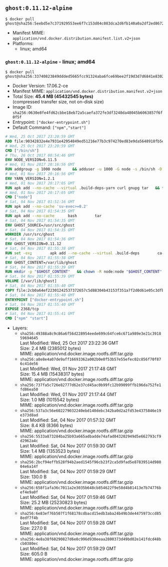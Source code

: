 ## `ghost:0.11.12-alpine`

```console
$ docker pull ghost@sha256:5eebd5e7c371929553ee6f7c153d04c083dca2d6fb140a0a2df2ed8672dbc720
```

-	Manifest MIME: `application/vnd.docker.distribution.manifest.list.v2+json`
-	Platforms:
	-	linux; amd64

### `ghost:0.11.12-alpine` - linux; amd64

```console
$ docker pull ghost@sha256:33740823849ddded5665fcc91324aba6fce69bee2f19d3d7d6841e830286f651
```

-	Docker Version: 17.06.2-ce
-	Manifest MIME: `application/vnd.docker.distribution.manifest.v2+json`
-	Total Size: **45.4 MB (45432545 bytes)**  
	(compressed transfer size, not on-disk size)
-	Image ID: `sha256:0630e8fe4fd62cbbe18eb72a5caefa372fe3df3240da48045b6063857f6f0f5f`
-	Entrypoint: `["docker-entrypoint.sh"]`
-	Default Command: `["npm","start"]`

```dockerfile
# Wed, 25 Oct 2017 23:20:59 GMT
ADD file:90342832e4e7931e42954849ed51216e77b3c974270ed83e9da5648918fb5e66 in / 
# Wed, 25 Oct 2017 23:20:59 GMT
CMD ["/bin/sh"]
# Thu, 26 Oct 2017 00:54:46 GMT
ENV NODE_VERSION=6.11.5
# Wed, 01 Nov 2017 20:16:56 GMT
RUN addgroup -g 1000 node     && adduser -u 1000 -G node -s /bin/sh -D node     && apk add --no-cache         libstdc++     && apk add --no-cache --virtual .build-deps         binutils-gold         curl         g++         gcc         gnupg         libgcc         linux-headers         make         python   && for key in     94AE36675C464D64BAFA68DD7434390BDBE9B9C5     FD3A5288F042B6850C66B31F09FE44734EB7990E     71DCFD284A79C3B38668286BC97EC7A07EDE3FC1     DD8F2338BAE7501E3DD5AC78C273792F7D83545D     C4F0DFFF4E8C1A8236409D08E73BC641CC11F4C8     B9AE9905FFD7803F25714661B63B535A4C206CA9     56730D5401028683275BD23C23EFEFE93C4CFFFE     77984A986EBC2AA786BC0F66B01FBB92821C587A   ; do     gpg --keyserver pgp.mit.edu --recv-keys "$key" ||     gpg --keyserver keyserver.pgp.com --recv-keys "$key" ||     gpg --keyserver ha.pool.sks-keyservers.net --recv-keys "$key" ;   done     && curl -SLO "https://nodejs.org/dist/v$NODE_VERSION/node-v$NODE_VERSION.tar.xz"     && curl -SLO --compressed "https://nodejs.org/dist/v$NODE_VERSION/SHASUMS256.txt.asc"     && gpg --batch --decrypt --output SHASUMS256.txt SHASUMS256.txt.asc     && grep " node-v$NODE_VERSION.tar.xz\$" SHASUMS256.txt | sha256sum -c -     && tar -xf "node-v$NODE_VERSION.tar.xz"     && cd "node-v$NODE_VERSION"     && ./configure     && make -j$(getconf _NPROCESSORS_ONLN)     && make install     && apk del .build-deps     && cd ..     && rm -Rf "node-v$NODE_VERSION"     && rm "node-v$NODE_VERSION.tar.xz" SHASUMS256.txt.asc SHASUMS256.txt
# Wed, 01 Nov 2017 20:16:56 GMT
ENV YARN_VERSION=1.2.1
# Wed, 01 Nov 2017 20:17:05 GMT
RUN apk add --no-cache --virtual .build-deps-yarn curl gnupg tar   && for key in     6A010C5166006599AA17F08146C2130DFD2497F5   ; do     gpg --keyserver pgp.mit.edu --recv-keys "$key" ||     gpg --keyserver keyserver.pgp.com --recv-keys "$key" ||     gpg --keyserver ha.pool.sks-keyservers.net --recv-keys "$key" ;   done   && curl -fSLO --compressed "https://yarnpkg.com/downloads/$YARN_VERSION/yarn-v$YARN_VERSION.tar.gz"   && curl -fSLO --compressed "https://yarnpkg.com/downloads/$YARN_VERSION/yarn-v$YARN_VERSION.tar.gz.asc"   && gpg --batch --verify yarn-v$YARN_VERSION.tar.gz.asc yarn-v$YARN_VERSION.tar.gz   && mkdir -p /opt/yarn   && tar -xzf yarn-v$YARN_VERSION.tar.gz -C /opt/yarn --strip-components=1   && ln -s /opt/yarn/bin/yarn /usr/local/bin/yarn   && ln -s /opt/yarn/bin/yarn /usr/local/bin/yarnpkg   && rm yarn-v$YARN_VERSION.tar.gz.asc yarn-v$YARN_VERSION.tar.gz   && apk del .build-deps-yarn
# Wed, 01 Nov 2017 20:17:05 GMT
CMD ["node"]
# Sat, 04 Nov 2017 01:51:16 GMT
RUN apk add --no-cache 'su-exec>=0.2'
# Sat, 04 Nov 2017 01:54:35 GMT
RUN apk add --no-cache 		bash 		tar
# Sat, 04 Nov 2017 01:54:35 GMT
ENV GHOST_SOURCE=/usr/src/ghost
# Sat, 04 Nov 2017 01:54:35 GMT
WORKDIR /usr/src/ghost
# Sat, 04 Nov 2017 01:54:36 GMT
ENV GHOST_VERSION=0.11.12
# Sat, 04 Nov 2017 01:55:38 GMT
RUN set -ex; 		apk add --no-cache --virtual .build-deps 		ca-certificates 		gcc 		make 		openssl 		python 		unzip 	; 		wget -O ghost.zip "https://github.com/TryGhost/Ghost/releases/download/${GHOST_VERSION}/Ghost-${GHOST_VERSION}.zip"; 	unzip ghost.zip; 		npm install --production; 		apk del .build-deps; 		rm ghost.zip; 	npm cache clean; 	rm -rf /tmp/npm*
# Sat, 04 Nov 2017 01:55:38 GMT
ENV GHOST_CONTENT=/var/lib/ghost
# Sat, 04 Nov 2017 01:55:39 GMT
RUN mkdir -p "$GHOST_CONTENT" 	&& chown -R node:node "$GHOST_CONTENT" 	&& ln -s "$GHOST_CONTENT/config.js" "$GHOST_SOURCE/config.js"
# Sat, 04 Nov 2017 01:55:39 GMT
VOLUME [/var/lib/ghost]
# Sat, 04 Nov 2017 01:55:40 GMT
COPY file:2cb0a64ef22301242537372657c5d88304b43153f351a7f2d0d61e05c3dfb29a in /usr/local/bin/ 
# Sat, 04 Nov 2017 01:55:40 GMT
ENTRYPOINT ["docker-entrypoint.sh"]
# Sat, 04 Nov 2017 01:55:40 GMT
EXPOSE 2368/tcp
# Sat, 04 Nov 2017 01:55:41 GMT
CMD ["npm" "start"]
```

-	Layers:
	-	`sha256:49388a8c9c86a6f56d228954eede699c64fce6c671a989e3e21c391859694645`  
		Last Modified: Wed, 25 Oct 2017 23:22:36 GMT  
		Size: 2.4 MB (2385012 bytes)  
		MIME: application/vnd.docker.image.rootfs.diff.tar.gzip
	-	`sha256:a8e8e4a07de9aff16693362a002b0e0f53b57e55efec02c856f70f876c41de56`  
		Last Modified: Wed, 01 Nov 2017 21:17:48 GMT  
		Size: 15.4 MB (15438317 bytes)  
		MIME: application/vnd.docker.image.rootfs.diff.tar.gzip
	-	`sha256:737fa5c726e82777d62e37cd45ac0b99fc12b99099ffb196da752fe1fd86ea50`  
		Last Modified: Wed, 01 Nov 2017 21:17:44 GMT  
		Size: 1.0 MB (1015542 bytes)  
		MIME: application/vnd.docker.image.rootfs.diff.tar.gzip
	-	`sha256:537a3c56e602279032240ebd140debc342ba0d2a2fd53e4375846e19e373d8ad`  
		Last Modified: Sat, 04 Nov 2017 01:57:32 GMT  
		Size: 8.4 KB (8366 bytes)  
		MIME: application/vnd.docker.image.rootfs.diff.tar.gzip
	-	`sha256:5533a873284ba25b93a665adbadde74afad043202949d5e662793cf9d2962a4c`  
		Last Modified: Sat, 04 Nov 2017 01:59:30 GMT  
		Size: 1.4 MB (1353523 bytes)  
		MIME: application/vnd.docker.image.rootfs.diff.tar.gzip
	-	`sha256:2bcf94effb528f94b2aed1545f96cb23f2ca5d9fad5e87839514d98004e6a14f`  
		Last Modified: Sat, 04 Nov 2017 01:59:29 GMT  
		Size: 130.0 B  
		MIME: application/vnd.docker.image.rootfs.diff.tar.gzip
	-	`sha256:658f1afa36c7011a2e3035b648cb854622f9e58d4b81413e7b74776bef4e9a0f`  
		Last Modified: Sat, 04 Nov 2017 01:59:46 GMT  
		Size: 25.2 MB (25230823 bytes)  
		MIME: application/vnd.docker.image.rootfs.diff.tar.gzip
	-	`sha256:6e83ef76b507f1f68178cdbacd15edb3aba24b49b3de4475973ccd858edf7f4b`  
		Last Modified: Sat, 04 Nov 2017 01:59:28 GMT  
		Size: 227.0 B  
		MIME: application/vnd.docker.image.rootfs.diff.tar.gzip
	-	`sha256:4e8a38f60290827d6e0c996d930eeaa2800373d49bd02e141fdcd48bcb0380ec`  
		Last Modified: Sat, 04 Nov 2017 01:59:29 GMT  
		Size: 605.0 B  
		MIME: application/vnd.docker.image.rootfs.diff.tar.gzip
